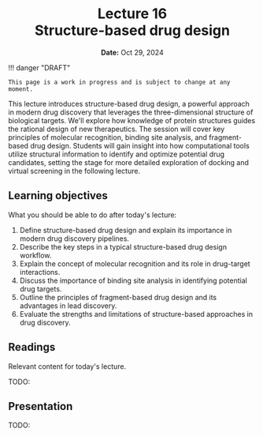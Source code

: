 <h1 align="center">
<b>Lecture 16</b><br>
Structure-based drug design
</h1>
<p align="center">
<b>Date:</b> Oct 29, 2024
</p>

!!! danger "DRAFT"

    This page is a work in progress and is subject to change at any moment.

This lecture introduces structure-based drug design, a powerful approach in modern drug discovery that leverages the three-dimensional structure of biological targets. We'll explore how knowledge of protein structures guides the rational design of new therapeutics. The session will cover key principles of molecular recognition, binding site analysis, and fragment-based drug design. Students will gain insight into how computational tools utilize structural information to identify and optimize potential drug candidates, setting the stage for more detailed exploration of docking and virtual screening in the following lecture.

## Learning objectives

What you should be able to do after today's lecture:

1.  Define structure-based drug design and explain its importance in modern drug discovery pipelines.
2.  Describe the key steps in a typical structure-based drug design workflow.
3.  Explain the concept of molecular recognition and its role in drug-target interactions.
4.  Discuss the importance of binding site analysis in identifying potential drug targets.
5.  Outline the principles of fragment-based drug design and its advantages in lead discovery.
6.  Evaluate the strengths and limitations of structure-based approaches in drug discovery.

## Readings

Relevant content for today's lecture.

TODO:

## Presentation

TODO:
